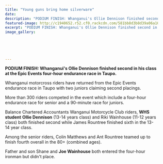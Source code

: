 ```yaml
---
title: "Young guns bring home silverware"
date: 
description: "PODIUM FINISH: Whanganui's Ollie Dennison finished second in his class at the Epic Events four-hour endurance race in Taupo, Wanganui Chronicle article on 3/11/16..."
featured-image: http://c1940652.r52.cf0.rackcdn.com/581bb8d3b8d39a06a1000002/Ollie-Dennison-motorcross-March-2016.jpg
excerpt: "PODIUM FINISH: Whanganui's Ollie Dennison finished second in his class at the Epic Events four-hour endurance race in Taupo."
image_gallery:
    
    
    
    
    
---
```


<p><strong>PODIUM FINISH: Whanganui's Ollie Dennison finished second in his class at the Epic Events four-hour endurance race in Taupo.</strong></p>
<p>Whanganui motorcross riders have returned from the Epic Events endurance race in Taupo with two juniors claiming second placings.</p>
<p>More than 300 riders competed in the event which include a four-hour endurance race for senior and a 90-minute race for juniors.</p>
<p>Balance Chartered Accountants Wanganui Motorcycle Club riders, <strong>WHS student</strong> <strong>Ollie Dennison</strong> (13-14 years class) and Riki Wainhouse (11-12 years class) both finished second while James Rountree finished sixth in the 13-14 year class.</p>
<p>Among the senior riders, Colin Matthews and Ant Rountree teamed up to finish fourth overall in the 80+ (combined ages).</p>
<p>Father and son Shane and <strong>Joe Wainhouse</strong> both entered the four-hour ironman but didn't place.</p>


